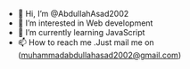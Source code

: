 - 👋 Hi, I’m @AbdullahAsad2002
- 👀 I’m interested in Web development
- 🌱 I’m currently learning JavaScript
- 📫 How to reach me .Just mail me on (muhammadabdullahasad2002@gmail.com)

<!---
AbdullahAsad2002/AbdullahAsad2002 is a ✨ special ✨ repository because its `README.md` (this file) appears on your GitHub profile.
You can click the Preview link to take a look at your changes.
--->
